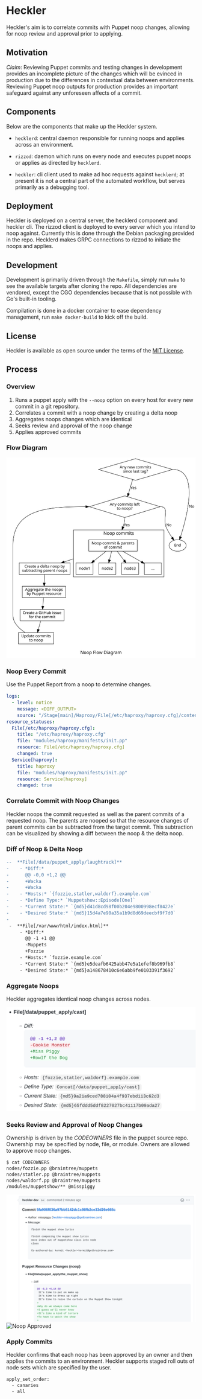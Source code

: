 # Heckler

Heckler's aim is to correlate commits with Puppet noop changes, allowing
for noop review and approval prior to applying.

## Motivation

*Claim*: Reviewing Puppet commits and testing changes in development
provides an incomplete picture of the changes which will be evinced in
production due to the differences in contextual data between
environments. Reviewing Puppet noop outputs for production provides an
important safeguard against any unforeseen affects of a commit.

## Components

Below are the components that make up the Heckler system.

  - `hecklerd`: central daemon responsible for running noops and applies
    across an environment.

  - `rizzod`: daemon which runs on every node and executes puppet noops
    or applies as directed by `hecklerd`.

  - `heckler`: cli client used to make ad hoc requests against
    `hecklerd`; at present it is not a central part of the automated
    workflow, but serves primarily as a debugging tool.

## Deployment

Heckler is deployed on a central server, the hecklerd component and
heckler cli. The rizzod client is deployed to every server which you
intend to noop against. Currently this is done through the Debian
packaging provided in the repo. Hecklerd makes GRPC connections to
rizzod to initiate the noops and applies.

## Development

Development is primarily driven through the `Makefile`, simply run
`make` to see the available targets after cloning the repo. All
dependencies are vendored, except the CGO dependencies because that is
not possible with Go's built-in tooling.

Compilation is done in a docker container to ease dependency management,
run `make docker-build` to kick off the build.

## License

Heckler is available as open source under the terms of the [MIT
License](http://opensource.org/licenses/MIT).

## Process

### Overview

1.  Runs a puppet apply with the `--noop` option on every host for every
    new commit in a git repository.
2.  Correlates a commit with a noop change by creating a delta noop
3.  Aggregates noops changes which are identical
4.  Seeks review and approval of the noop change
5.  Applies approved commits

### Flow Diagram

![Process Flow Diagram](./images/heckler_noop_flow_diagram.svg)

### Noop Every Commit

Use the Puppet Report from a noop to determine changes.

```yml
logs:
  - level: notice
    message: <DIFF_OUTPUT>
    source: "/Stage[main]/Haproxy/File[/etc/haproxy/haproxy.cfg]/content"
resource_statuses:
  File[/etc/haproxy/haproxy.cfg]:
    title: "/etc/haproxy/haproxy.cfg"
    file: "modules/haproxy/manifests/init.pp"
    resource: File[/etc/haproxy/haproxy.cfg]
    changed: true
  Service[haproxy]:
    title: haproxy
    file: "modules/haproxy/manifests/init.pp"
    resource: Service[haproxy]
    changed: true
```

### Correlate Commit with Noop Changes

Heckler noops the commit requested as well as the parent commits of a
requested noop. The parents are nooped so that the resource changes of
parent commits can be subtracted from the target commit. This
subtraction can be visualized by showing a diff between the noop & the
delta noop.

### Diff of Noop & Delta Noop

``` diff
--  **File[/data/puppet_apply/laughtrack]**
-    - *Diff:*
-      @@ -0,0 +1,2 @@
-      +Wacka
-      +Wacka
-    - *Hosts:* `{fozzie,statler,waldorf}.example.com`
-    - *Define Type:* `Muppetshow::Episode[One]`
-    - *Current State:* `{md5}d41d8cd98f00b204e9800998ecf8427e`
-    - *Desired State:* `{md5}15d4a7e90a35a1b9d8d69deecbf9f7d0`
-
 -  **File[/var/www/html/index.html]**
     - *Diff:*
       @@ -1 +1 @@
       -Muppets
       +Fozzie
     - *Hosts:* `fozzie.example.com`
     - *Current State:* `{md5}e5deafb6425abb47e5a1efef8b969fb8`
     - *Desired State:* `{md5}a148678410c6e6abb9fe0103391f3692`
```

### Aggregate Noops

Heckler aggregates identical noop changes across nodes.

![Noop Aggregation](./images/noop_aggregation.png)

### Seeks Review and Approval of Noop Changes

Ownership is driven by the *CODEOWNERS* file in the puppet source repo.
Ownership may be specified by node, file, or module. Owners are allowed
to approve noop changes.

``` shell
$ cat CODEOWNERS
nodes/fozzie.pp @braintree/muppets
nodes/statler.pp @braintree/muppets
nodes/waldorf.pp @braintree/muppets
/modules/muppetshow/** @misspiggy
```

![Noop Approval](./images/noop_approval.png) ![Noop
Approved](./images/noop_approved.png)

### Apply Commits

Heckler confirms that each noop has been approved by an owner and then
applies the commits to an environment. Heckler supports staged roll outs
of node sets which are specified by the user.

    apply_set_order:
      - canaries
      - all
